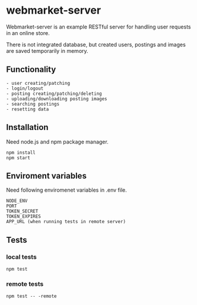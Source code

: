 # webmarket-server

Webmarket-server is an example RESTful server for handling user requests in an online store.

There is not integrated database, but created users, postings and images are saved temporarily in memory.
## Functionality
    - user creating/patching
    - login/logout
    - posting creating/patching/deleting
    - uploading/downloading posting images
    - searching postings
    - resetting data

## Installation

Need node.js and npm package manager.

    npm install
    npm start

## Enviroment variables

Need following enviromenet variables in .env file.

    NODE_ENV
    PORT
    TOKEN_SECRET
    TOKEN_EXPIRES
    APP_URL (when running tests in remote server)

## Tests

### local tests

    npm test

### remote tests

    npm test -- -remote